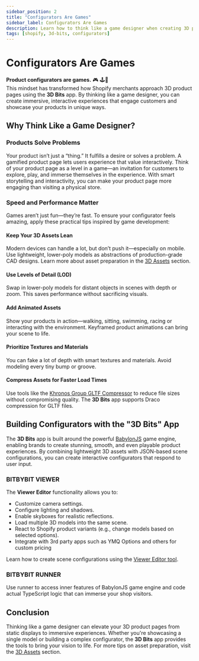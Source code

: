 ```yaml
---
sidebar_position: 2
title: "Configurators Are Games"
sidebar_label: Configurators Are Games
description: Learn how to think like a game designer when creating 3D product configurators for Shopify using the "3D Bits" app.
tags: [shopify, 3d-bits, configurators]
---
```


# Configurators Are Games

**Product configurators are games.** 🎮 🕹️👾  
This mindset has transformed how Shopify merchants approach 3D product pages using the **3D Bits** app. By thinking like a game designer, you can create immersive, interactive experiences that engage customers and showcase your products in unique ways.

## Why Think Like a Game Designer?

### Products Solve Problems
Your product isn’t just a “thing.” It fulfills a desire or solves a problem. A gamified product page lets users experience that value interactively. Think of your product page as a level in a game—an invitation for customers to explore, play, and immerse themselves in the experience. With smart storytelling and interactivity, you can make your product page more engaging than visiting a physical store.

### Speed and Performance Matter
Games aren’t just fun—they’re fast. To ensure your configurator feels amazing, apply these practical tips inspired by game development:

#### Keep Your 3D Assets Lean
Modern devices can handle a lot, but don’t push it—especially on mobile. Use lightweight, lower-poly models as abstractions of production-grade CAD designs. Learn more about asset preparation in the [3D Assets](./intro.md) section.

#### Use Levels of Detail (LOD)
Swap in lower-poly models for distant objects in scenes with depth or zoom. This saves performance without sacrificing visuals.

#### Add Animated Assets
Show your products in action—walking, sitting, swimming, racing or interacting with the environment. Keyframed product animations can bring your scene to life.

#### Prioritize Textures and Materials
You can fake a lot of depth with smart textures and materials. Avoid modeling every tiny bump or groove.

#### Compress Assets for Faster Load Times
Use tools like the [Khronos Group GLTF Compressor](https://github.khronos.org/glTF-Compressor-Release/) to reduce file sizes without compromising quality. The **3D Bits** app supports Draco compression for GLTF files.

## Building Configurators with the "3D Bits" App

The **3D Bits** app is built around the powerful [BabylonJS](https://learn.bitbybit.dev/learn/npm-packages/babylonjs/intro) game engine, enabling brands to create stunning, smooth, and even playable product experiences. By combining lightweight 3D assets with JSON-based scene configurations, you can create interactive configurators that respond to user input.

### BITBYBIT VIEWER
The **Viewer Editor** functionality allows you to:
* Customize camera settings.
* Configure lighting and shadows.
* Enable skyboxes for realistic reflections.
* Load multiple 3D models into the same scene.
* React to Shopify product variants (e.g., change models based on selected options).
* Integrate with 3rd party apps such as YMQ Options and others for custom pricing

Learn how to create scene configurations using the [Viewer Editor tool](../theme-app-extensions/bitbybit-viewer).

### BITBYBIT RUNNER

Use runner to access inner features of BabylonJS game engine and code actual TypeScript logic that can immerse your shop visitors.

## Conclusion

Thinking like a game designer can elevate your 3D product pages from static displays to immersive experiences. Whether you're showcasing a single model or building a complex configurator, the **3D Bits** app provides the tools to bring your vision to life. For more tips on asset preparation, visit the [3D Assets](./intro.md) section.
